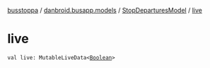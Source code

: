 [busstoppa](../../index.md) / [danbroid.busapp.models](../index.md) / [StopDeparturesModel](index.md) / [live](./live.md)

# live

`val live: MutableLiveData<`[`Boolean`](https://kotlinlang.org/api/latest/jvm/stdlib/kotlin/-boolean/index.html)`>`